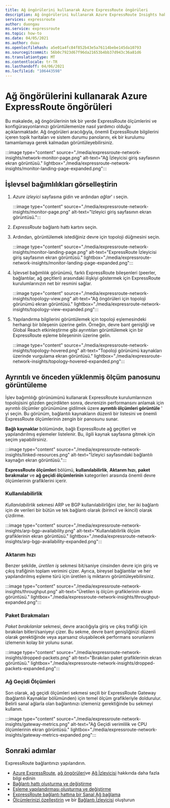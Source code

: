 ```yaml
---
title: Ağ öngörülerini kullanarak Azure ExpressRoute öngörüleri
description: Ağ öngörülerini kullanarak Azure ExpressRoute Insights hakkında bilgi edinin.
services: expressroute
author: duongau
ms.service: expressroute
ms.topic: how-to
ms.date: 04/05/2021
ms.author: duau
ms.openlocfilehash: a5e01a4fc84f852b43e5a76114bebe145da10793
ms.sourcegitcommit: 56b0c7923d67f96da21653b4bb37d943c36a81d6
ms.translationtype: MT
ms.contentlocale: tr-TR
ms.lasthandoff: 04/06/2021
ms.locfileid: "106443598"
---
```

# <a name="azure-expressroute-insights-using-network-insights"></a>Ağ öngörülerini kullanarak Azure ExpressRoute öngörüleri

Bu makalede, ağ öngörülerinin tek bir yerde ExpressRoute ölçümlerini ve konfigürasyonlarınızı görüntülemenize nasıl yardımcı olduğu açıklanmaktadır. Ağ öngörüleri aracılığıyla, önemli ExpressRoute bilgilerini içeren topik haritaları ve sistem durumu panolarını, ek bir kurulumu tamamlamaya gerek kalmadan görüntüleyebilirsiniz.

:::image type="content" source="./media/expressroute-network-insights/network-monitor-page.png" alt-text="Ağ İzleyicisi giriş sayfasının ekran görüntüsü." lightbox="./media/expressroute-network-insights/monitor-landing-page-expanded.png":::

## <a name="visualize-functional-dependencies"></a>İşlevsel bağımlılıkları görselleştirin

1. *Azure izleyici* sayfasına gidin ve ardından *ağlar*' ı seçin.

    :::image type="content" source="./media/expressroute-network-insights/monitor-page.png" alt-text="Izleyici giriş sayfasının ekran görüntüsü.":::

1. *ExpressRoute* bağlantı hattı kartını seçin. 

1. Ardından, görüntülemek istediğiniz devre için topoloji düğmesini seçin.

   :::image type="content" source="./media/expressroute-network-insights/monitor-landing-page.png" alt-text="ExpressRoute İzleyicisi giriş sayfasının ekran görüntüsü." lightbox="./media/expressroute-network-insights/monitor-landing-page-expanded.png"::: 

1. İşlevsel bağımlılık görünümü, farklı ExpressRoute bileşenleri (peerler, bağlantılar, ağ geçitleri) arasındaki ilişkiyi göstermek için ExpressRoute kurulumlarınızın net bir resmini sağlar.

    :::image type="content" source="./media/expressroute-network-insights/topology-view.png" alt-text="Ağ öngörüleri için topoloji görünümü ekran görüntüsü." lightbox="./media/expressroute-network-insights/topology-view-expanded.png":::

1. Yapılandırma bilgilerini görüntülemek için topoloji eşlemesindeki herhangi bir bileşenin üzerine gelin. Örneğin, devre bant genişliği ve Global Reach etkinleştirme gibi ayrıntıları görüntülemek için bir ExpressRoute eşleme bileşeninin üzerine gelin.

    :::image type="content" source="./media/expressroute-network-insights/topology-hovered.png" alt-text="Topoloji görünümü kaynakları üzerinde vurgulama ekran görüntüsü." lightbox="./media/expressroute-network-insights/topology-hovered-expanded.png":::

## <a name="view-a-detailed-and-pre-loaded-metrics-dashboard"></a>Ayrıntılı ve önceden yüklenmiş ölçüm panosunu görüntüleme

İşlev bağımlılığı görünümünü kullanarak ExpressRoute kurulumlarınızın topolojisini gözden geçirdikten sonra, devrenizin performansını anlamak için ayrıntılı ölçümler görünümüne gidilmek üzere **ayrıntılı ölçümleri görüntüle** ' yi seçin. Bu görünüm, bağlantılı kaynakların düzenli bir listesini ve önemli ExpressRoute ölçümlerinin zengin bir panosunu sunar.

**Bağlı kaynaklar** bölümünde, bağlı ExpressRoute ağ geçitleri ve yapılandırılmış eşlemeler listelenir. Bu, ilgili kaynak sayfasına gitmek için seçim yapabilirsiniz.

:::image type="content" source="./media/expressroute-network-insights/linked-resources.png" alt-text="İzleyici sayfasındaki bağlantılı kaynağın ekran görüntüsü.":::


**ExpressRoute ölçümleri** bölümü, **kullanılabilirlik**, **Aktarım hızı**, **paket bırakmalar** ve **ağ geçidi ölçümlerinin** kategorileri arasında önemli devre ölçümlerinin grafiklerini içerir.

### <a name="availability"></a>Kullanılabilirlik

*Kullanılabilirlik* sekmesi ARP ve BGP kullanılabilirliğini izler, her iki bağlantı için de verileri bir bütün ve tek bağlantı olarak (birincil ve ikincil) olarak çizdirme. 

:::image type="content" source="./media/expressroute-network-insights/arp-bgp-availability.png" alt-text="Kullanılabilirlik ölçüm grafiklerinin ekran görüntüsü." lightbox="./media/expressroute-network-insights/arp-bgp-availability-expanded.png":::

### <a name="throughput"></a>Aktarım hızı

Benzer şekilde, *üretilen iş* sekmesi bit/saniye cinsinden devre için giriş ve çıkış trafiğinin toplam verimini çizer. Ayrıca, bireysel bağlantılar ve her yapılandırılmış eşleme türü için üretilen iş miktarını görüntüleyebilirsiniz.

:::image type="content" source="./media/expressroute-network-insights/throughput.png" alt-text="Üretilen iş ölçüm grafiklerinin ekran görüntüsü." lightbox="./media/expressroute-network-insights/throughput-expanded.png":::

### <a name="packet-drops"></a>Paket Bırakmaları

*Paket bırakılanlar* sekmesi, devre aracılığıyla giriş ve çıkış trafiği için bırakılan bitleri/saniyeyi çizer. Bu sekme, devre bant genişliğinizi düzenli olarak gerektiğinde veya aşarsanız oluşabilecek performans sorunlarını izlemenin kolay bir yolunu sunar.

:::image type="content" source="./media/expressroute-network-insights/dropped-packets.png" alt-text="Bırakılan paket grafiklerinin ekran görüntüsü." lightbox="./media/expressroute-network-insights/dropped-packets-expanded.png":::

### <a name="gateway-metrics"></a>Ağ Geçidi Ölçümleri

Son olarak, ağ geçidi ölçümleri sekmesi seçili bir ExpressRoute Gateway (bağlantılı Kaynaklar bölümünden) için temel ölçüm grafikleriyle doldurulur. Belirli sanal ağlarla olan bağlantınızı izlemeniz gerektiğinde bu sekmeyi kullanın.

:::image type="content" source="./media/expressroute-network-insights/gateway-metrics.png" alt-text="Ağ Geçidi verimlilik ve CPU ölçümlerinin ekran görüntüsü." lightbox="./media/expressroute-network-insights/gateway-metrics-expanded.png":::

## <a name="next-steps"></a>Sonraki adımlar

ExpressRoute bağlantınızı yapılandırın.
  
* [Azure ExpressRoute](expressroute-introduction.md), [ağ öngörüleri](../azure-monitor/insights/network-insights-overview.md)ve [Ağ İzleyicisi](../network-watcher/network-watcher-monitoring-overview.md) hakkında daha fazla bilgi edinin
* [Bağlantı hattı oluşturma ve değiştirme](expressroute-howto-circuit-arm.md)
* [Eşleme yapılandırması oluşturma ve değiştirme](expressroute-howto-routing-arm.md)
* [ExpressRoute bağlantı hattına bir Sanal Ağ bağlama](expressroute-howto-linkvnet-arm.md)
* [Ölçümlerinizi özelleştirin](expressroute-monitoring-metrics-alerts.md) ve bir [Bağlantı İzleyicisi](../network-watcher/connection-monitor-overview.md) oluşturun

